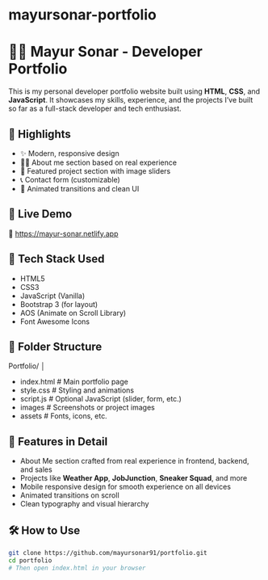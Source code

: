 # mayursonar-portfolio

# 🧑‍💻 Mayur Sonar - Developer Portfolio

This is my personal developer portfolio website built using **HTML**, **CSS**, and **JavaScript**. It showcases my skills, experience, and the projects I’ve built so far as a full-stack developer and tech enthusiast.

## 🌟 Highlights
- ✨ Modern, responsive design
- 🧑‍💼 About me section based on real experience
- 💼 Featured project section with image sliders
- 📞 Contact form (customizable)
- 🎨 Animated transitions and clean UI

## 🚀 Live Demo
🔗 https://mayur-sonar.netlify.app

## 🔧 Tech Stack Used
- HTML5
- CSS3
- JavaScript (Vanilla)
- Bootstrap 3 (for layout)
- AOS (Animate on Scroll Library)
- Font Awesome Icons

## 📁 Folder Structure
Portfolio/
│
- index.html # Main portfolio page
- style.css # Styling and animations
- script.js # Optional JavaScript (slider, form, etc.)
- images # Screenshots or project images
- assets # Fonts, icons, etc.

## 🧩 Features in Detail
- About Me section crafted from real experience in frontend, backend, and sales
- Projects like **Weather App**, **JobJunction**, **Sneaker Squad**, and more
- Mobile responsive design for smooth experience on all devices
- Animated transitions on scroll
- Clean typography and visual hierarchy

## 🛠️ How to Use
```bash
git clone https://github.com/mayursonar91/portfolio.git
cd portfolio
# Then open index.html in your browser
